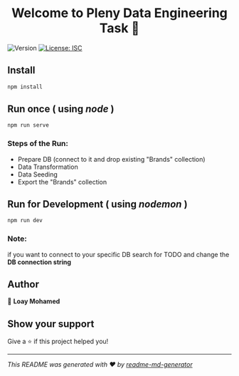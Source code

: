 <h1 align="center">Welcome to Pleny Data Engineering Task 👋</h1>
<p>
  <img alt="Version" src="https://img.shields.io/badge/version-1.0.0-blue.svg?cacheSeconds=2592000" />
  <a href="#" target="_blank">
    <img alt="License: ISC" src="https://img.shields.io/badge/License-ISC-yellow.svg" />
  </a>
</p>

## Install

```sh
npm install
```

## Run once ( using *node* )

```sh
npm run serve
```

### Steps of the Run:
* Prepare DB (connect to it and drop existing "Brands" collection)
* Data Transformation
* Data Seeding
* Export the "Brands" collection


## Run for Development ( using *nodemon* )

```sh
npm run dev
```
### Note:
 if you want to connect to your specific DB search for TODO and change the **DB connection string** 

## Author

👤 **Loay Mohamed**


## Show your support

Give a ⭐️ if this project helped you!

***
_This README was generated with ❤️ by [readme-md-generator](https://github.com/kefranabg/readme-md-generator)_
